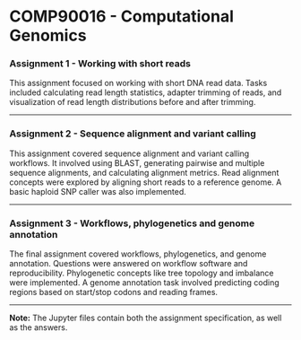 # COMP90016 - Computational Genomics

### Assignment 1 - Working with short reads
This assignment focused on working with short DNA read data. Tasks included calculating read length statistics, adapter trimming of reads, and visualization of read length distributions before and after trimming.

----

### Assignment 2 - Sequence alignment and variant calling
This assignment covered sequence alignment and variant calling workflows. It involved using BLAST, generating pairwise and multiple sequence alignments, and calculating alignment metrics. Read alignment concepts were explored by aligning short reads to a reference genome. A basic haploid SNP caller was also implemented. 

----

### Assignment 3 - Workflows, phylogenetics and genome annotation
The final assignment covered workflows, phylogenetics, and genome annotation. Questions were answered on workflow software and reproducibility. Phylogenetic concepts like tree topology and imbalance were implemented. A genome annotation task involved predicting coding regions based on start/stop codons and reading frames.

----

<b>Note:</b> The Jupyter files contain both the assignment specification, as well as the answers.

